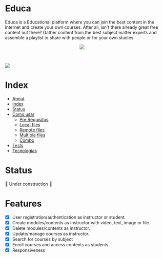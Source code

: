# Educa
Educa is a Educational platform where you can join the best content in the internet and create your own courses. After all, isn't there already great free content out there? Gather content from the best subject matter experts and assemble a playlist to share with people or for your own studies.
<p align="center">
  <img src="./educa_gif.gif">
<p/>
<br/>
<p>
  <img src="./educa_gif2.gif">
<p/>

# Index
   * [About](#Educa)
   * [Index](#Index)
   * [Status](#Status)
   * [Como usar](#como-usar)
      * [Pre Requisitos](#pre-requisitos)
      * [Local files](#local-files)
      * [Remote files](#remote-files)
      * [Multiple files](#multiple-files)
      * [Combo](#combo)
   * [Tests](#testes)
   * [Tecnologias](#tecnologias)

# Status
:construction: Under construction :construction:

# Features
- [x] User registration/authentication as instructor or student.
- [x] Create modules/contents as instructor with video, text, image or file.
- [x] Delete modules/contents as instructor.
- [x] Update/manage courses as instructor.
- [x] Search for courses by subject
- [x] Enroll courses and access contents as students
- [x] Responsiveness
